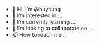 - 👋 Hi, I’m @huycung
- 👀 I’m interested in ...
- 🌱 I’m currently learning ...
- 💞️ I’m looking to collaborate on ...
- 📫 How to reach me ...

<!---
huycung/huycung is a ✨ special ✨ repository because its `README.md` (this file) appears on your GitHub profile.
You can click the Preview link to take a look at your changes.
--->
